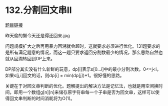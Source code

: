 # 132.分割回文串II

[题目链接](https://leetcode-cn.com/problems/palindrome-partitioning-ii/)  

昨天偷的懒今天还是得还回来.jpg  

问题规模扩大之后再用暴力回溯就会超时，这就要求必须进行优化。131题要求的是所有满足题意的情况，而这一题只要求返回分割数最少的情况，那么思路自然也就从回溯转回到DP上来。  

DP部分其实没有什么新鲜的玩意，dp[i]表示s[0...i]中的最小分割次数。0<=j<i，如果s[j,i]回文的话，则dp[i] = min(dp[j])+1。很好懂的思路。  

关键在于对回文串判断的优化。题解提出的解决方法是记忆法，也就是用空间换时间，即用一个数组g[n][n]来储存原字符串每一个子串是否为回文串，这样可以使得回文串判断的时间消耗将为O(1)。
